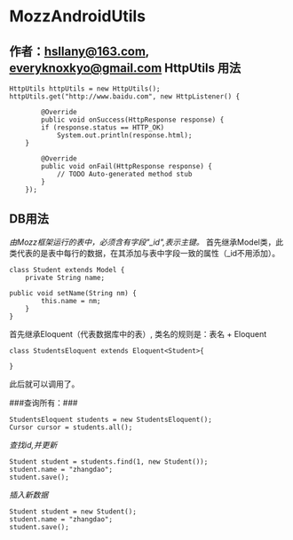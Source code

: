 MozzAndroidUtils
===================
作者：hsllany@163.com, everyknoxkyo@gmail.com
HttpUtils 用法
-------------------

```
HttpUtils httpUtils = new HttpUtils();
httpUtils.get("http://www.baidu.com", new HttpListener() {

		@Override
		public void onSuccess(HttpResponse response) {
		if (response.status == HTTP_OK)
			System.out.println(response.html);
	}

		@Override
		public void onFail(HttpResponse response) {
			// TODO Auto-generated method stub
		}
	});
```

DB用法
--------------------
*由Mozz框架运行的表中，必须含有字段"_id",表示主键。*
首先继承Model类，此类代表的是表中每行的数据，在其添加与表中字段一致的属性（_id不用添加）。

```
class Student extends Model {
	private String name;

public void setName(String nm) {
		this.name = nm;
	}
}
```

首先继承Eloquent（代表数据库中的表）, 类名的规则是：表名 + Eloquent

```
class StudentsEloquent extends Eloquent<Student>{

}
```

此后就可以调用了。

###查询所有：###
```
StudentsEloquent students = new StudentsEloquent();
Cursor cursor = students.all();
```

*查找id,并更新*
```
Student student = students.find(1, new Student());
student.name = "zhangdao";
student.save();
```

*插入新数据*
```
Student student = new Student();
student.name = "zhangdao";
student.save();
```
